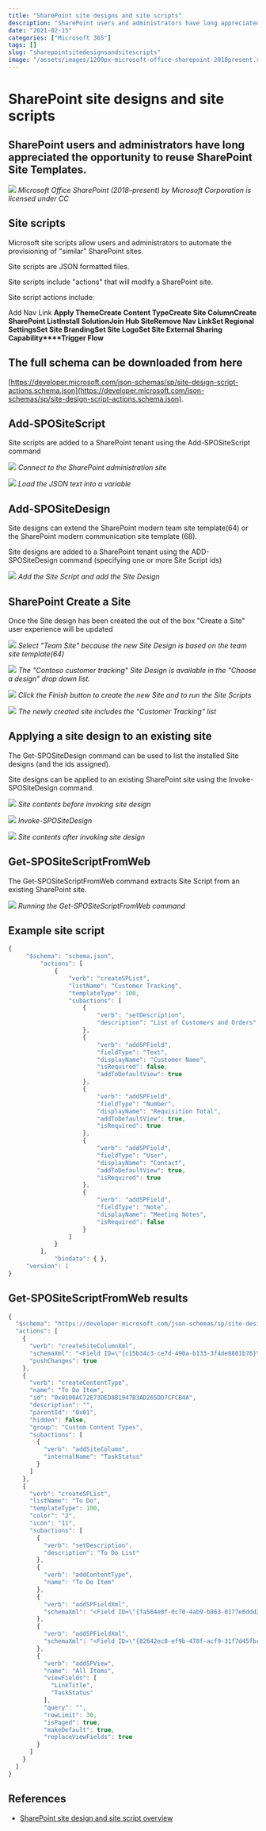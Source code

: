 ```yaml
---
title: "SharePoint site designs and site scripts"
description: "SharePoint users and administrators have long appreciated the opportunity to reuse SharePoint Site Templates."
date: "2021-02-15"
categories: ["Microsoft 365"]
tags: []
slug: "sharepointsitedesignsandsitescripts"
image: "/assets/images/1200px-microsoft-office-sharepoint-2018present.svg-1200x1172.png"
---
```


# SharePoint site designs and site scripts

## SharePoint users and administrators have long appreciated the opportunity to reuse SharePoint Site Templates.

![](/assets/images/sharepointsitedesignsandsitescripts/1200px-microsoft-office-sharepoint-2018present.svg-1200x1172.png)
*Microsoft Office SharePoint (2018–present) by Microsoft Corporation is licensed under CC*


## Site scripts

Microsoft site scripts allow users and administrators to automate the provisioning of "similar" SharePoint sites.

Site scripts are JSON formatted files. 

Site scripts include "actions" that will modify a SharePoint site. 

Site script actions include:

Add Nav Link
**Apply Theme****Create Content Type****Create Site Column****Create SharePoint List****Install Solution****Join Hub Site****Remove Nav Link****Set Regional Settings****Set Site Branding****Set Site Logo****Set Site External Sharing Capability****Trigger Flow**


## The full schema can be downloaded from here

[https://developer.microsoft.com/json-schemas/sp/site-design-script-actions.schema.json](https://developer.microsoft.com/json-schemas/sp/site-design-script-actions.schema.json).


## Add-SPOSiteScript

Site scripts are added to a SharePoint tenant using the Add-SPOSiteScript command

![](/assets/images/sharepointsitedesignsandsitescripts/image-6-979x512.png)
*Connect to the SharePoint administration site*

![](/assets/images/sharepointsitedesignsandsitescripts/image-17-979x512.png)
*Load the JSON text into a variable*


## Add-SPOSiteDesign

Site designs can extend the SharePoint modern team site template(64) or the SharePoint modern communication site template (68).

Site designs are added to a SharePoint tenant using the ADD-SPOSiteDesign command (specifying one or more Site Script ids)

![](/assets/images/sharepointsitedesignsandsitescripts/image-10-979x512.png)
*Add the Site Script and add the Site Design*


## SharePoint Create a Site

Once the Site design has been created the out of the box "Create a Site" user experience will be updated

![](/assets/images/sharepointsitedesignsandsitescripts/image-11-1366x728.png)
*Select "Team Site" because the new Site Design is based on the team site template(64)*

![](/assets/images/sharepointsitedesignsandsitescripts/image-12-1366x728.png)
*The "Contoso customer tracking" Site Design is available in the "Choose a design" drop down list.*

![](/assets/images/sharepointsitedesignsandsitescripts/image-14-1366x728.png)
*Click the Finish button to create the new Site and to run the Site Scripts*

![](/assets/images/sharepointsitedesignsandsitescripts/image-16-1366x728.png)
*The newly created site includes the "Customer Tracking" list*


## Applying a site design to an existing site

The Get-SPOSiteDesign command can be used to list the installed Site designs (and the ids assigned).

Site designs can be applied to an existing SharePoint site using the Invoke-SPOSiteDesign command.

![](/assets/images/sharepointsitedesignsandsitescripts/image-20-1057x674.png)
*Site contents before invoking site design*

![](/assets/images/sharepointsitedesignsandsitescripts/image-19-979x512.png)
*Invoke-SPOSiteDesign*

![](/assets/images/sharepointsitedesignsandsitescripts/image-21-1057x674.png)
*Site contents after invoking site design*


## Get-SPOSiteScriptFromWeb

The Get-SPOSiteScriptFromWeb command extracts Site Script from an existing SharePoint site.

![](/assets/images/sharepointsitedesignsandsitescripts/image-22-979x512.png)
*Running the Get-SPOSiteScriptFromWeb command*


## Example site script

```javascript
{
     "$schema": "schema.json",
         "actions": [
             {
                 "verb": "createSPList",
                 "listName": "Customer Tracking",
                 "templateType": 100,
                 "subactions": [
                     {
                         "verb": "setDescription",
                         "description": "List of Customers and Orders"
                     },
                     {
                         "verb": "addSPField",
                         "fieldType": "Text",
                         "displayName": "Customer Name",
                         "isRequired": false,
                         "addToDefaultView": true
                     },
                     {
                         "verb": "addSPField",
                         "fieldType": "Number",
                         "displayName": "Requisition Total",
                         "addToDefaultView": true,
                         "isRequired": true
                     },
                     {
                         "verb": "addSPField",
                         "fieldType": "User",
                         "displayName": "Contact",
                         "addToDefaultView": true,
                         "isRequired": true
                     },
                     {
                         "verb": "addSPField",
                         "fieldType": "Note",
                         "displayName": "Meeting Notes",
                         "isRequired": false
                     }
                 ]
             }
         ],
             "bindata": { },
     "version": 1
}
```

## Get-SPOSiteScriptFromWeb results

```javascript
{
  "$schema": "https://developer.microsoft.com/json-schemas/sp/site-design-script-actions.schema.json",
  "actions": [
    {
      "verb": "createSiteColumnXml",
      "schemaXml": "<Field ID=\"{c15b34c3-ce7d-490a-b133-3f4de8801b76}\" Name=\"TaskStatus\" Group=\"Core Task and Issue Columns\" Type=\"Choice\" DisplayName=\"Task Status\" SourceID=\"http://schemas.microsoft.com/sharepoint/v3/fields\" StaticName=\"TaskStatus\" DelayActivateTemplateBinding=\"GROUP,SPSPERS,SITEPAGEPUBLISHING\" Customization=\"\" AllowDeletion=\"TRUE\"><CHOICES><CHOICE>Not Started</CHOICE><CHOICE>In Progress</CHOICE><CHOICE>Completed</CHOICE><CHOICE>Deferred</CHOICE><CHOICE>Waiting on someone else</CHOICE></CHOICES><MAPPINGS><MAPPING Value=\"1\">Not Started</MAPPING><MAPPING Value=\"2\">In Progress</MAPPING><MAPPING Value=\"3\">Completed</MAPPING><MAPPING Value=\"4\">Deferred</MAPPING><MAPPING Value=\"5\">Waiting on someone else</MAPPING></MAPPINGS><Default>Not Started</Default></Field>",
      "pushChanges": true
    },
    {
      "verb": "createContentType",
      "name": "To Do Item",
      "id": "0x0100AC72E73DED8B1947B3AD265DD7CFCB4A",
      "description": "",
      "parentId": "0x01",
      "hidden": false,
      "group": "Custom Content Types",
      "subactions": [
        {
          "verb": "addSiteColumn",
          "internalName": "TaskStatus"
        }
      ]
    },
    {
      "verb": "createSPList",
      "listName": "To Do",
      "templateType": 100,
      "color": "2",
      "icon": "11",
      "subactions": [
        {
          "verb": "setDescription",
          "description": "To Do List"
        },
        {
          "verb": "addContentType",
          "name": "To Do Item"
        },
        {
          "verb": "addSPFieldXml",
          "schemaXml": "<Field ID=\"{fa564e0f-0c70-4ab9-b863-0177e6ddd247}\" Type=\"Text\" Name=\"Title\" DisplayName=\"Title\" Required=\"TRUE\" SourceID=\"http://schemas.microsoft.com/sharepoint/v3\" StaticName=\"Title\" FromBaseType=\"TRUE\" MaxLength=\"255\" />"
        },
        {
          "verb": "addSPFieldXml",
          "schemaXml": "<Field ID=\"{82642ec8-ef9b-478f-acf9-31f7d45fbc31}\" DisplayName=\"Title\" Description=\"\" Name=\"LinkTitle\" SourceID=\"http://schemas.microsoft.com/sharepoint/v3\" StaticName=\"LinkTitle\" Type=\"Computed\" ReadOnly=\"TRUE\" FromBaseType=\"TRUE\" Width=\"150\" DisplayNameSrcField=\"Title\" Sealed=\"FALSE\"><FieldRefs><FieldRef Name=\"Title\" /><FieldRef Name=\"LinkTitleNoMenu\" /><FieldRef Name=\"_EditMenuTableStart2\" /><FieldRef Name=\"_EditMenuTableEnd\" /></FieldRefs><DisplayPattern><FieldSwitch><Expr><GetVar Name=\"FreeForm\" /></Expr><Case Value=\"TRUE\"><Field Name=\"LinkTitleNoMenu\" /></Case><Default><HTML><![CDATA[<div class=\"ms-vb itx\" onmouseover=\"OnItem(this)\" CTXName=\"ctx]]></HTML><Field Name=\"_EditMenuTableStart2\" /><HTML><![CDATA[\">]]></HTML><Field Name=\"LinkTitleNoMenu\" /><HTML><![CDATA[</div>]]></HTML><HTML><![CDATA[<div class=\"s4-ctx\" onmouseover=\"OnChildItem(this.parentNode); return false;\">]]></HTML><HTML><![CDATA[<span>&nbsp;</span>]]></HTML><HTML><![CDATA[<a onfocus=\"OnChildItem(this.parentNode.parentNode); return false;\" onclick=\"PopMenuFromChevron(event); return false;\" href=\"javascript:;\" title=\"Open Menu\"></a>]]></HTML><HTML><![CDATA[<span>&nbsp;</span>]]></HTML><HTML><![CDATA[</div>]]></HTML></Default></FieldSwitch></DisplayPattern></Field>"
        },
        {
          "verb": "addSPView",
          "name": "All Items",
          "viewFields": [
            "LinkTitle",
            "TaskStatus"
          ],
          "query": "",
          "rowLimit": 30,
          "isPaged": true,
          "makeDefault": true,
          "replaceViewFields": true
        }
      ]
    }
  ]
}
```
## References

- [SharePoint site design and site script overview](https://docs.microsoft.com/en-us/sharepoint/dev/declarative-customization/site-design-overview)